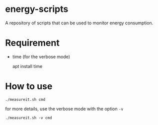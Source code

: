 # energy-scripts
A repository of scripts that can be used to monitor energy consumption.


# Requirement 

- time (for the verbose mode)

    apt install time 

# How to use 

    ./measureit.sh cmd

for more details, use the verbose mode with the option  ```-v``` 
    
    ./measureit.sh -v cmd 
